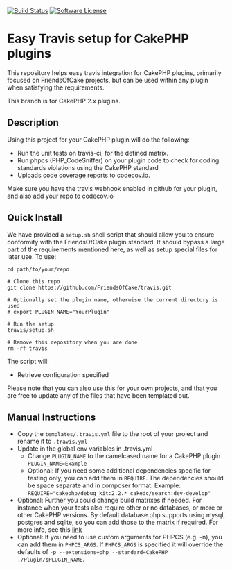 [![Build Status](https://travis-ci.org/FriendsOfCake/travis.png?branch=master)](https://travis-ci.org/FriendsOfCake/travis)
[![Software License](https://img.shields.io/badge/license-MIT-brightgreen.svg?style=flat-square)](LICENSE.txt)

# Easy Travis setup for CakePHP plugins

This repository helps easy travis integration for CakePHP plugins, primarily focused on FriendsOfCake projects, but can be used within any plugin when satisfying the requirements.

This branch is for CakePHP 2.x plugins.

## Description

Using this project for your CakePHP plugin will do the following:

 - Run the unit tests on travis-ci, for the defined matrix.
 - Run phpcs (PHP_CodeSniffer) on your plugin code to check for coding standards violations using the CakePHP standard
 - Uploads code coverage reports to codecov.io.

Make sure you have the travis webhook enabled in github for your plugin, and also add your repo to codecov.io

## Quick Install

We have provided a `setup.sh` shell script that should allow you to ensure conformity with the FriendsOfCake plugin standard. It should bypass a large part of the requirements mentioned here, as well as setup special files for later use. To use:

	cd path/to/your/repo

	# Clone this repo
	git clone https://github.com/FriendsOfCake/travis.git

	# Optionally set the plugin name, otherwise the current directory is used
	# export PLUGIN_NAME="YourPlugin"

	# Run the setup
	travis/setup.sh

	# Remove this repository when you are done
	rm -rf travis

The script will:

- Retrieve configuration specified

Please note that you can also use this for your own projects, and that you are free to update any of the files that have been templated out.

## Manual Instructions

- Copy the `templates/.travis.yml` file to the root of your project and rename it to `.travis.yml`
- Update in the global env variables in .travis.yml
  - Change `PLUGIN_NAME` to the camelcased name for a CakePHP plugin `PLUGIN_NAME=Example`
  - Optional: If you need some additional dependencies specific for testing only, you can add them in `REQUIRE`. The dependencies should be space separate and in composer format. Example: `REQUIRE="cakephp/debug_kit:2.2.* cakedc/search:dev-develop"`
- Optional: Further you could change build matrixes if needed. For instance when your tests also require other or no databases, or more or other CakePHP versions. By default database.php supports using mysql, postgres and sqlite, so you can add those to the matrix if required. For more info, see this [link](http://about.travis-ci.org/docs/user/languages/php/)
- Optional: If you need to use custom arguments for PHPCS (e.g. -n), you can add them in `PHPCS_ARGS`. If `PHPCS_ARGS` is specified it will override the defaults of `-p --extensions=php --standard=CakePHP ./Plugin/$PLUGIN_NAME`.
